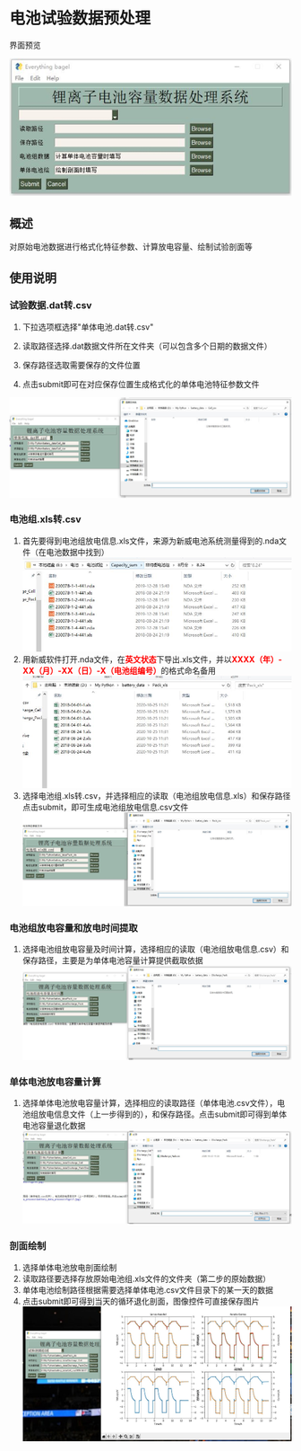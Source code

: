 # 电池试验数据预处理

界面预览

![](https://github.com/ShixiangLi/battery_data_process/blob/main/figs/1.JPG)

## 概述

对原始电池数据进行格式化特征参数、计算放电容量、绘制试验剖面等

## 使用说明

### 试验数据.dat转.csv

1. 下拉选项框选择"单体电池.dat转.csv"


2. 读取路径选择.dat数据文件所在文件夹（可以包含多个日期的数据文件）


3. 保存路径选取需要保存的文件位置


4. 点击submit即可在对应保存位置生成格式化的单体电池特征参数文件

![](https://github.com/ShixiangLi/battery_data_process/blob/main/figs/2.jpg)

### 电池组.xls转.csv

1. 首先要得到电池组放电信息.xls文件，来源为新威电池系统测量得到的.nda文件（在电池数据中找到）![](https://github.com/ShixiangLi/battery_data_process/blob/main/figs/3.jpg)
2. 用新威软件打开.nda文件，在<font color='red'>**英文状态**</font>下导出.xls文件，并以<font color='red'>**XXXX（年）-XX（月）-XX（日）-X（电池组编号）**</font>的格式命名备用![](https://github.com/ShixiangLi/battery_data_process/blob/main/figs/4.jpg)
3. 选择电池组.xls转.csv，并选择相应的读取（电池组放电信息.xls）和保存路径点击submit，即可生成电池组放电信息.csv文件![](https://github.com/ShixiangLi/battery_data_process/blob/main/figs/5.jpg)

### 电池组放电容量和放电时间提取

1. 选择电池组放电容量及时间计算，选择相应的读取（电池组放电信息.csv）和保存路径，主要是为单体电池容量计算提供截取依据![](https://github.com/ShixiangLi/battery_data_process/blob/main/figs/6.jpg)


### 单体电池放电容量计算

1. 选择单体电池放电容量计算，选择相应的读取路径（单体电池.csv文件），电池组放电信息文件（上一步得到的），和保存路径。点击submit即可得到单体电池容量退化数据![](https://github.com/ShixiangLi/battery_data_process/blob/main/figs/7.jpg)

### 剖面绘制

1. 选择单体电池放电剖面绘制
2. 读取路径要选择存放原始电池组.xls文件的文件夹（第二步的原始数据）
3. 单体电池绘制路径根据需要选择单体电池.csv文件目录下的某一天的数据
4. 点击submit即可得到当天的循环退化剖面，图像控件可直接保存图片![](https://github.com/ShixiangLi/battery_data_process/blob/main/figs/8.jpg)



